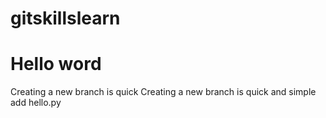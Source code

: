 # gitskillslearn
# Hello word
Creating a new branch is quick
Creating a new branch is quick and simple
add hello.py